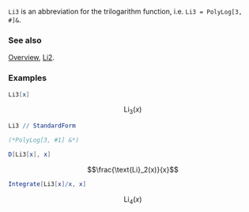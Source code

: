 `Li3` is an abbreviation for the trilogarithm function, i.e. `Li3 = PolyLog[3, #]&`.

### See also

[Overview](Extra/FeynCalc.md), [Li2](Li2.md).

### Examples

```mathematica
Li3[x]
```

$$\text{Li}_3(x)$$

```mathematica
Li3 // StandardForm

(*PolyLog[3, #1] &*)
```

```mathematica
D[Li3[x], x]
```

$$\frac{\text{Li}_2(x)}{x}$$

```mathematica
Integrate[Li3[x]/x, x]
```

$$\text{Li}_4(x)$$
